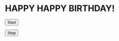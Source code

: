<html>
<head>
<title>Page Title</title>
</head>
<body onload="startConfetti();">

<h1>HAPPY HAPPY BIRTHDAY!</h1>

<script src="confetti.js"></script>

<button onclick="startConfetti();">Start</button>

<button onclick="stopConfetti();">Stop</button>



</body>
</html>
